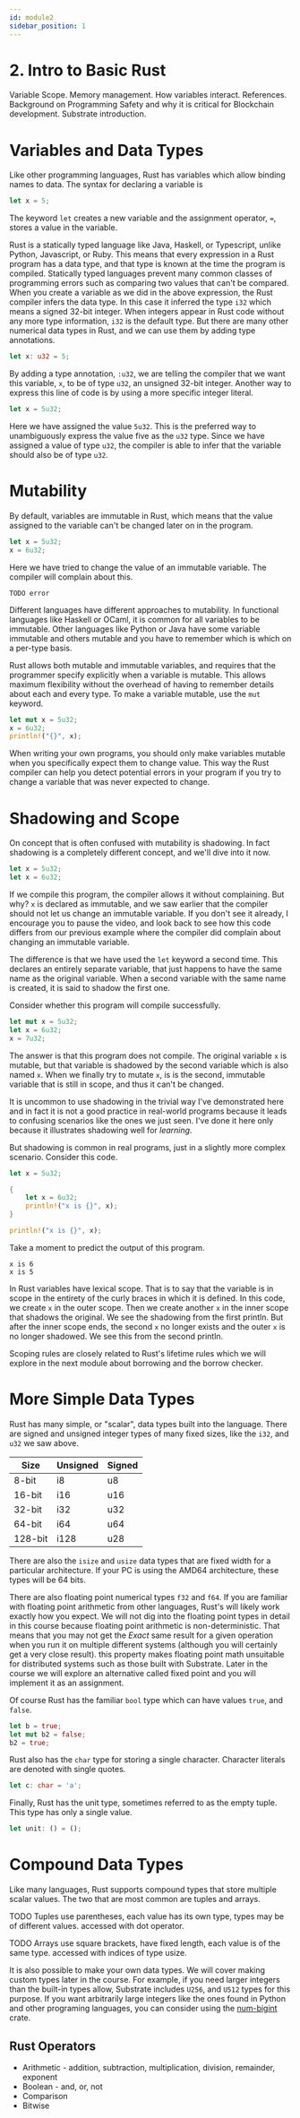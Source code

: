 ```yaml
---
id: module2
sidebar_position: 1
---
```


# 2. Intro to Basic Rust

Variable Scope. Memory management. How variables interact. References. Background on Programming Safety and why it is critical for Blockchain development. Substrate introduction.

# Variables and Data Types

Like other programming languages, Rust has variables which allow binding names to data. The syntax for declaring a variable is

```rust
let x = 5;
```

The keyword `let` creates a new variable and the assignment operator, `=`, stores a value in the variable.

Rust is a statically typed language like Java, Haskell, or Typescript, unlike Python, Javascript, or Ruby. This means that every expression in a Rust program has a data type, and that type is known at the time the program is compiled. Statically typed languages prevent many common classes of programming errors such as comparing two values that can't be compared. When you create a variable as we did in the above expression, the Rust compiler infers the data type. In this case it inferred the type `i32` which means a signed 32-bit integer. When integers appear in Rust code without any more type information, `i32` is the default type. But there are many other numerical data types in Rust, and we can use them by adding type annotations.

```rust
let x: u32 = 5;
```

By adding a type annotation, `:u32`, we are telling the compiler that we want this variable, `x`, to be of type `u32`, an unsigned 32-bit integer. Another way to express this line of code is by using a more specific integer literal.

```rust
let x = 5u32;
```

Here we have assigned the value `5u32`. This is the preferred way to unambiguously express the value five as the `u32` type. Since we have assigned a value of type `u32`, the compiler is able to infer that the variable should also be of type `u32`.



# Mutability

By default, variables are immutable in Rust, which means that the value assigned to the variable can't be changed later on in the program.

```rust
let x = 5u32;
x = 6u32;
```

Here we have tried to change the value of an immutable variable. The compiler will complain about this.

```
TODO error
```

Different languages have different approaches to mutability. In functional languages like Haskell or OCaml, it is common for all variables to be immutable. Other languages like Python or Java have some variable immutable and others mutable and you have to remember which is which on a per-type basis.

Rust allows both mutable and immutable variables, and requires that the programmer specify explicitly when a variable is mutable. This allows maximum flexibility without the overhead of having to remember details about each and every type. To make a variable mutable, use the `mut` keyword.

```rust
let mut x = 5u32;
x = 6u32;
println!("{}", x);
```

When writing your own programs, you should only make variables mutable when you specifically expect them to change value. This way the Rust compiler can help you detect potential errors in your program if you try to change a variable that was never expected to change.

# Shadowing and Scope

On concept that is often confused with mutability is shadowing. In fact shadowing is a completely different concept, and we'll dive into it now.

```rust
let x = 5u32;
let x = 6u32;
```

If we compile this program, the compiler allows it without complaining. But why? `x` is declared as immutable, and we saw earlier that the compiler should not let us change an immutable variable. If you don't see it already, I encourage you to pause the video, and look back to see how this code differs from our previous example where the compiler did complain about changing an immutable variable.

<!--pause for a second for learners to consider -->

The difference is that we have used the `let` keyword a second time. This declares an entirely separate variable, that just happens to have the same name as the original variable. When a second variable with the same name is created, it is said to shadow the first one.

Consider whether this program will compile successfully.

```rust
let mut x = 5u32;
let x = 6u32;
x = 7u32;
```

<!-- pause -->

The answer is that this program does not compile. The original variable `x` is mutable, but that variable is shadowed by the second variable which is also named `x`. When we finally try to mutate `x`, is is the second, immutable variable that is still in scope, and thus it can't be changed.

It is uncommon to use shadowing in the trivial way I've demonstrated here and in fact it is not a good practice in real-world programs because it leads to confusing scenarios like the ones we just seen. I've done it here only because it illustrates shadowing well for _learning_. 

But shadowing is common in real programs, just in a slightly more complex scenario. Consider this code.

```rust
let x = 5u32;

{
    let x = 6u32;
    println!("x is {}", x);
}

println!("x is {}", x);
```

Take a moment to predict the output of this program.

```
x is 6
x is 5
```

In Rust variables have lexical scope. That is to say that the variable is in scope in the entirety of the curly braces in which it is defined. In this code, we create `x` in the outer scope. Then we create another `x` in the inner scope that shadows the original. We see the shadowing from the first println. But after the inner scope ends, the second `x` no longer exists and the outer `x` is no longer shadowed. We see this from the second println.

Scoping rules are closely related to Rust's lifetime rules which we will explore in the next module about borrowing and the borrow checker.


# More Simple Data Types

Rust has many simple, or "scalar", data types built into the language. There are signed and unsigned integer types of many fixed sizes, like the `i32`, and `u32` we saw above.

| Size | Unsigned | Signed |
| ---- | ----- | ----- |
| 8-bit| i8 | u8 |
| 16-bit | i16 | u16 |
| 32-bit | i32 | u32 |
| 64-bit | i64 | u64 |
| 128-bit | i128 | u28 |

There are also the `isize` and `usize` data types that are fixed width for a particular architecture. If your PC is using the AMD64 architecture, these types will be 64 bits.

There are also floating point numerical types `f32` and `f64`. If you are familiar with floating point arithmetic from other languages, Rust's will likely work exactly how you expect. We will not dig into the floating point types in detail in this course because floating point arithmetic is non-deterministic. That means that you may not get the _Exact_ same result for a given operation when you run it on multiple different systems (although you will certainly get a very close result). this property makes floating point math unsuitable for distributed systems such as those built with Substrate. Later in the course we will explore an alternative called fixed point and you will implement it as an assignment.

Of course Rust has the familiar `bool` type which can have values `true`, and `false`.

```rust
let b = true;
let mut b2 = false;
b2 = true;
```

Rust also has the `char` type for storing a single character. Character literals are denoted with single quotes.

```rust
let c: char = 'a';
```

Finally, Rust has the unit type, sometimes referred to as the empty tuple. This type has only a single value.

```rust
let unit: () = ();
```

# Compound Data Types

Like many languages, Rust supports compound types that store multiple scalar values. The two that are most common are tuples and arrays.

TODO Tuples use parentheses, each value has its own type, types may be of different values. accessed with dot operator.

TODO Arrays use square brackets, have fixed length, each value is of the same type. accessed with indices of type usize.

It is also possible to make your own data types. We will cover making custom types later in the course. For example, if you need larger integers than the built-in types allow, Substrate includes `U256`, and `U512` types for this purpose. If you want arbitrarily large integers like the ones found in Python and other programing languages, you can consider using the [num-bigint](https://crates.io/crates/num-bigint) crate.

## Rust Operators

- Arithmetic - addition, subtraction, multiplication, division, remainder, exponent
- Boolean - and, or, not
- Comparison
- Bitwise

